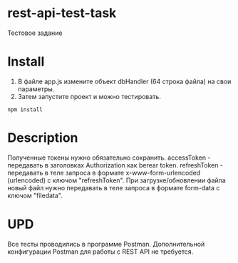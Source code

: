 # rest-api-test-task
Тестовое задание

# Install
1) В файле app.js измените объект dbHandler (64 строка файла) на свои параметры.
2) Затем запустите проект и можно тестировать.
```
npm install
```

# Description
Полученные токены нужно обязательно сохранить.
accessToken - передавать в заголовках Authorization как berear token.
refreshToken - передавать в теле запроса в формате x-www-form-urlencoded (urlencoded) с ключом "refreshToken".
При загрузке/обновлении файла новый файл нужно передавать в теле запроса в формате form-data с ключом "filedata".

# UPD
Все тесты проводились в программе Postman. Дополнительной конфигурации Postman для работы с REST API не требуется.
